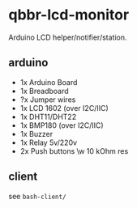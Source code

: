 # qbbr-lcd-monitor

Arduino LCD helper/notifier/station.

## arduino

 * 1x Arduino Board
 * 1x Breadboard
 * ?x Jumper wires
 * 1x LCD 1602 (over I2C/IIC)
 * 1x DHT11/DHT22
 * 1x BMP180 (over I2C/IIC)
 * 1x Buzzer
 * 1x Relay 5v/220v
 * 2x Push buttons \w 10 kOhm res

## client

see `bash-client/`
